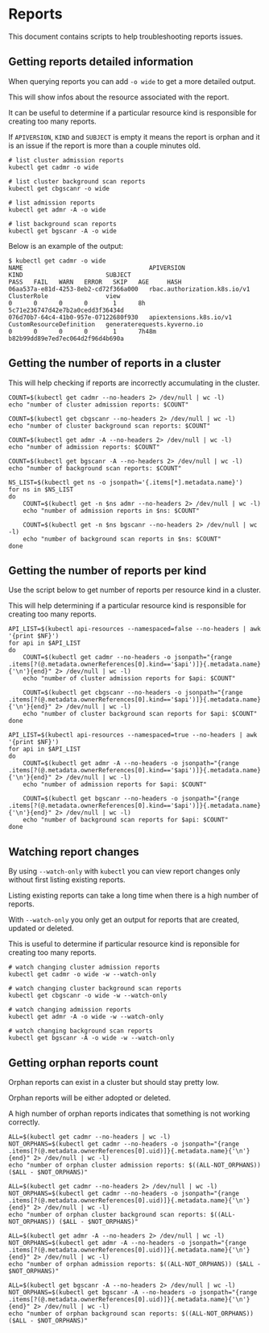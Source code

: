 # Reports

This document contains scripts to help troubleshooting reports issues.

## Getting reports detailed information

When querying reports you can add `-o wide` to get a more detailed output.

This will show infos about the resource associated with the report.

It can be useful to determine if a particular resource kind is responsible for creating too many reports.

If `APIVERSION`, `KIND` and `SUBJECT` is empty it means the report is orphan and it is an issue if the report is more than a couple minutes old.

```console
# list cluster admission reports
kubectl get cadmr -o wide

# list cluster background scan reports
kubectl get cbgscanr -o wide

# list admission reports
kubectl get admr -A -o wide

# list background scan reports
kubectl get bgscanr -A -o wide
```

Below is an example of the output:

```console
$ kubectl get cadmr -o wide
NAME                                   APIVERSION                     KIND                       SUBJECT                                            PASS   FAIL   WARN   ERROR   SKIP   AGE     HASH
06aa537a-e81d-4253-8eb2-cd72f366a000   rbac.authorization.k8s.io/v1   ClusterRole                view                                               0      0      0      0       1      8h      5c71e236747d42e7b2a0cedd3f36434d
076d70b7-64c4-41b0-957e-07122680f930   apiextensions.k8s.io/v1        CustomResourceDefinition   generaterequests.kyverno.io                        0      0      0      0       1      7h48m   b82b99dd89e7ed7ec064d2f96d4b690a
```

## Getting the number of reports in a cluster

This will help checking if reports are incorrectly accumulating in the cluster.

```console
COUNT=$(kubectl get cadmr --no-headers 2> /dev/null | wc -l)
echo "number of cluster admission reports: $COUNT"

COUNT=$(kubectl get cbgscanr --no-headers 2> /dev/null | wc -l)
echo "number of cluster background scan reports: $COUNT"

COUNT=$(kubectl get admr -A --no-headers 2> /dev/null | wc -l)
echo "number of admission reports: $COUNT"

COUNT=$(kubectl get bgscanr -A --no-headers 2> /dev/null | wc -l)
echo "number of background scan reports: $COUNT"

NS_LIST=$(kubectl get ns -o jsonpath='{.items[*].metadata.name}')
for ns in $NS_LIST
do
    COUNT=$(kubectl get -n $ns admr --no-headers 2> /dev/null | wc -l)
    echo "number of admission reports in $ns: $COUNT"

    COUNT=$(kubectl get -n $ns bgscanr --no-headers 2> /dev/null | wc -l)
    echo "number of background scan reports in $ns: $COUNT"
done
```

## Getting the number of reports per kind

Use the script below to get number of reports per resource kind in a cluster.

This will help determining if a particular resource kind is responsible for creating too many reports.

```console
API_LIST=$(kubectl api-resources --namespaced=false --no-headers | awk '{print $NF}')
for api in $API_LIST
do
    COUNT=$(kubectl get cadmr --no-headers -o jsonpath="{range .items[?(@.metadata.ownerReferences[0].kind=='$api')]}{.metadata.name}{'\n'}{end}" 2> /dev/null | wc -l)
    echo "number of cluster admission reports for $api: $COUNT"

    COUNT=$(kubectl get cbgscanr --no-headers -o jsonpath="{range .items[?(@.metadata.ownerReferences[0].kind=='$api')]}{.metadata.name}{'\n'}{end}" 2> /dev/null | wc -l)
    echo "number of cluster background scan reports for $api: $COUNT"
done

API_LIST=$(kubectl api-resources --namespaced=true --no-headers | awk '{print $NF}')
for api in $API_LIST
do
    COUNT=$(kubectl get admr -A --no-headers -o jsonpath="{range .items[?(@.metadata.ownerReferences[0].kind=='$api')]}{.metadata.name}{'\n'}{end}" 2> /dev/null | wc -l)
    echo "number of admission reports for $api: $COUNT"

    COUNT=$(kubectl get bgscanr --no-headers -o jsonpath="{range .items[?(@.metadata.ownerReferences[0].kind=='$api')]}{.metadata.name}{'\n'}{end}" 2> /dev/null | wc -l)
    echo "number of background scan reports for $api: $COUNT"    
done
```

## Watching report changes

By using `--watch-only` with `kubectl` you can view report changes only without first listing existing reports.

Listing existing reports can take a long time when there is a high number of reports.

With `--watch-only` you only get an output for reports that are created, updated or deleted.

This is useful to determine if particular resource kind is reponsible for creating too many reports.

```console
# watch changing cluster admission reports
kubectl get cadmr -o wide -w --watch-only

# watch changing cluster background scan reports
kubectl get cbgscanr -o wide -w --watch-only

# watch changing admission reports
kubectl get admr -A -o wide -w --watch-only

# watch changing background scan reports
kubectl get bgscanr -A -o wide -w --watch-only
```

## Getting orphan reports count

Orphan reports can exist in a cluster but should stay pretty low.

Orphan reports will be either adopted or deleted.

A high number of orphan reports indicates that something is not working correctly.

```console
ALL=$(kubectl get cadmr --no-headers | wc -l)
NOT_ORPHANS=$(kubectl get cadmr --no-headers -o jsonpath="{range .items[?(@.metadata.ownerReferences[0].uid)]}{.metadata.name}{'\n'}{end}" 2> /dev/null | wc -l)
echo "number of orphan cluster admission reports: $((ALL-NOT_ORPHANS)) ($ALL - $NOT_ORPHANS)"

ALL=$(kubectl get cadmr --no-headers 2> /dev/null | wc -l)
NOT_ORPHANS=$(kubectl get cadmr --no-headers -o jsonpath="{range .items[?(@.metadata.ownerReferences[0].uid)]}{.metadata.name}{'\n'}{end}" 2> /dev/null | wc -l)
echo "number of orphan cluster background scan reports: $((ALL-NOT_ORPHANS)) ($ALL - $NOT_ORPHANS)"

ALL=$(kubectl get admr -A --no-headers 2> /dev/null | wc -l)
NOT_ORPHANS=$(kubectl get admr -A --no-headers -o jsonpath="{range .items[?(@.metadata.ownerReferences[0].uid)]}{.metadata.name}{'\n'}{end}" 2> /dev/null | wc -l)
echo "number of orphan admission reports: $((ALL-NOT_ORPHANS)) ($ALL - $NOT_ORPHANS)"

ALL=$(kubectl get bgscanr -A --no-headers 2> /dev/null | wc -l)
NOT_ORPHANS=$(kubectl get bgscanr -A --no-headers -o jsonpath="{range .items[?(@.metadata.ownerReferences[0].uid)]}{.metadata.name}{'\n'}{end}" 2> /dev/null | wc -l)
echo "number of orphan background scan reports: $((ALL-NOT_ORPHANS)) ($ALL - $NOT_ORPHANS)"
```
